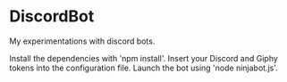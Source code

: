 # DiscordBot
My experimentations with discord bots.

Install the dependencies with 'npm install'.
Insert your Discord and Giphy tokens into the configuration file.
Launch the bot using 'node ninjabot.js'.
